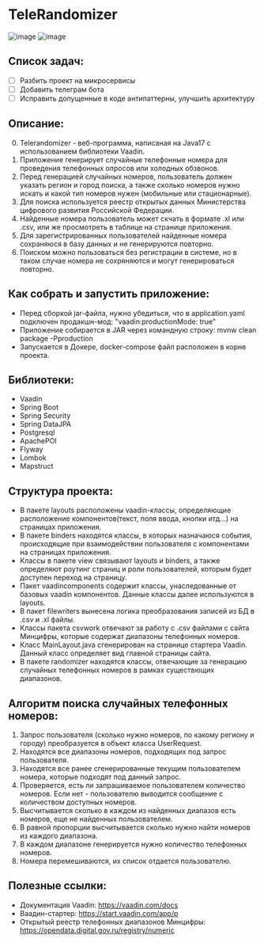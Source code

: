 # TeleRandomizer

![image](https://github.com/romanov93/telerandomizer-vaadin/assets/136812854/227d0939-a440-4e5a-8a48-09aabb6c41d5)
![image](https://github.com/romanov93/telerandomizer-vaadin/assets/136812854/680fd212-7007-4551-ba24-8cec14a0efd7)

## Список задач:
- [ ] Разбить проект на микросервисы
- [ ] Добавить телеграм бота
- [ ] Исправить допущенные в коде антипаттерны, улучшить архитектуру

## Описание:
0) Telerandomizer - веб-программа, написаная на Java17 с использованием библиотеки Vaadin.
1) Приложение генерирует случайные телефонные номера для проведения телефонных опросов или холодных обзвонов.
2) Перед генерацией случайных номеров, пользователь должен указать регион и город поиска,
а также сколько номеров нужно искать и какой тип номеров нужен (мобильные или стационарные).
3) Для поиска используется реестр открытых данных Министерства цифрового развития Российской Федерации.
4) Найденные номера пользователь может скчать в формате .xl или .csv, или же просмотреть в таблице на странице приложения.
5) Для зарегистрированных пользователей найденные номера сохраняюся в базу данных и не генерируются повторно.
6) Поиском можно пользоваться без регистрации в системе, но в таком случае номера не сохряняются и могут 
генерироваться повторно.

## Как собрать и запустить приложение:
- Перед сборкой jar-файла, нужно убедиться, что в application.yaml подключен продакшн-мод: "vaadin:productionMode: true"
- Приложение собирается в JAR через командную строку: mvnw clean package -Pproduction
- Запускается в Докере, docker-compose файл расположен в корне проекта.

## Библиотеки:
- Vaadin
- Spring Boot
- Spring Security
- Spring DataJPA
- Postgresql
- ApachePOI
- Flyway
- Lombok
- Mapstruct

## Структура проекта:
- В пакете layouts расположены vaadin-классы, определяющие расположение компонентов(текст, поля ввода, кнопки итд...)
на страницах приложения.
- В пакете binders находятся классы, в которых назначаюся события, происходящие при взаимодействии пользователя
с компонентами на страницах приложения.
- Классы в пакете view связывают layouts и binders, а также определяют роутинг страниц и роли пользователей, которым
будет доступен переход на страницу.
- Пакет vaadincomponents содержит классы, унаследованные от базовых vaadin компонентов. Данные классы далее используются
в layouts.
- В пакет filewriters вынесена логика преобразования записей из БД в .csv и .xl файлы.
- Классы пакета csvwork отвечают за работу с .csv файлами с сайта Минцифры, которые содержат диапазоны телефонных номеров.
- Класс MainLayout.java сгенерирован на странице стартера Vaadin. Данный класс определяет вид главной страницы сайта.
- В пакете randomizer находятся классы, отвечающие за генерацию случайных телефонных номеров в рамках существющих диапазонов.

## Алгоритм поиска случайных телефонных номеров:
1) Запрос пользователя (сколько нужно номеров, по какому региону и городу) преобразуется в объект класса UserRequest.
2) Находятся все диапазоны номеров, подходящих под запрос пользователя.
3) Находятся все ранее сгенерированные текущим пользователем номера, которые подходят под данный запрос.
4) Проверяется, есть ли запрашиваемое пользователем количество номеров. Если нет - пользователю выводится сообщение
с количеством доступных номеров.
5) Высчитывается сколько в каждом из найденных диапазов есть номеров, еще не найденных пользователем.
6) В равной пропорции высчитывается сколько нужно найти номеров из каждого диапазона.
7) В каждом диапазоне генерируется нужно количество телефонных номеров.
8) Номера перемешиваются, их список отдается пользователю.

## Полезные ссылки:
- Документация Vaadin: https://vaadin.com/docs
- Ваадин-стартер: https://start.vaadin.com/app/p
- Открытый реестр телефонных диапазонов Минцифры: https://opendata.digital.gov.ru/registry/numeric
